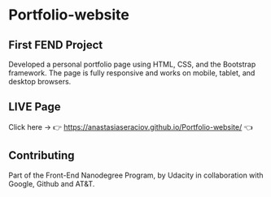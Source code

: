 # Portfolio-website

## First FEND Project

Developed a personal portfolio page using HTML, CSS, and the Bootstrap framework. The page is fully responsive and works on mobile, tablet, and desktop browsers.

## LIVE Page

Click here -> :point_right: https://anastasiaseraciov.github.io/Portfolio-website/ :point_left:

## Contributing

Part of the Front-End Nanodegree Program, by Udacity in collaboration with Google, Github and AT&T.
